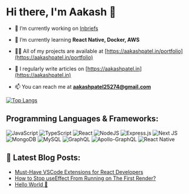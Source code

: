 # Hi there, I'm Aakash 👋

- 🔭 I’m currently working on [Inbriefs](https://github.com/itsaakashpatel/inbriefs-app)

- 🌱 I’m currently learning **React Native, Docker, AWS**

- 👨‍💻 All of my projects are available at [https://aakashpatel.in/portfolio](https://aakashpatel.in/portfolio)

- 📝 I regularly write articles on [https://aakashpatel.in](https://aakashpatel.in)

- 📫 You can reach me at **aakashpatel25274@gmail.com**

[![Top Langs](https://github-readme-stats.vercel.app/api/top-langs/?username=itsaakashpatel&layout=compact)](https://github.com/anuraghazra/github-readme-stats)

## Programming Languages & Frameworks:

![JavaScript](https://img.shields.io/badge/javascript-%23323330.svg?style=for-the-badge&logo=javascript&logoColor=%23F7DF1E)
![TypeScript](https://img.shields.io/badge/typescript-%23007ACC.svg?style=for-the-badge&logo=typescript&logoColor=white)
![React](https://img.shields.io/badge/react-%2320232a.svg?style=for-the-badge&logo=react&logoColor=%2361DAFB)
![NodeJS](https://img.shields.io/badge/node.js-6DA55F?style=for-the-badge&logo=node.js&logoColor=white)
![Express.js](https://img.shields.io/badge/express.js-%23404d59.svg?style=for-the-badge&logo=express&logoColor=%2361DAFB)
![Next JS](https://img.shields.io/badge/Next-black?style=for-the-badge&logo=next.js&logoColor=white)
![MongoDB](https://img.shields.io/badge/MongoDB-%234ea94b.svg?style=for-the-badge&logo=mongodb&logoColor=white)
![MySQL](https://img.shields.io/badge/mysql-%2300f.svg?style=for-the-badge&logo=mysql&logoColor=white)
![GraphQL](https://img.shields.io/badge/-GraphQL-E10098?style=for-the-badge&logo=graphql&logoColor=white)
![Apollo-GraphQL](https://img.shields.io/badge/-ApolloGraphQL-311C87?style=for-the-badge&logo=apollo-graphql)
![React Native](https://img.shields.io/badge/react_native-%2320232a.svg?style=for-the-badge&logo=react&logoColor=%2361DAFB)

## 📕 Latest Blog Posts:

<!-- BLOG-POST-LIST:START -->
- [Must-Have VSCode Extensions for React Developers](https://aakashpatel.in/must-have-vscode-extensions-for-react-developers)
- [How to Stop useEffect From Running on The First Render?](https://aakashpatel.in/how-to-stop-useeffect-from-running-on-the-first-render)
- [Hello World  👋](https://aakashpatel.in/hello-world)
<!-- BLOG-POST-LIST:END -->
